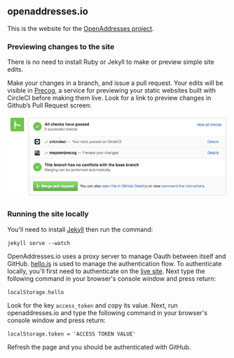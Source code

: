openaddresses.io
---

This is the website for the [OpenAddresses project](https://github.com/openaddresses/openaddresses/).

### Previewing changes to the site

There is no need to install Ruby or Jekyll to make or preview simple site edits.

Make your changes in a branch, and issue a pull request. Your edits will be
visible in [Precog](https://precog.mapzen.com), a service for previewing your
static websites built with CircleCI before making them live. Look for a link
to preview changes in Github’s Pull Request screen:

![Sample pull request status checks](img/_precog.png)

### Running the site locally

You'll need to install [Jekyll](http://jekyllrb.com/) then run the command:

    jekyll serve --watch

OpenAddresses.io uses a proxy server to manage Oauth between itself and GitHub.
[hello.js](http://adodson.com/hello.js/#hellojs) is used to manage the
authentication flow. To authenticate locally, you'll first need to authenticate
on the [live site](http://openaddresses.io). Next type the following command
in your browser's console window and press return:

    localStorage.hello

Look for the key `access_token` and copy its value. Next, run openaddresses.io
and type the following command in your browser's console window and press return:


    localStorage.token = 'ACCESS TOKEN VALUE'

Refresh the page and you should be authenticated with GitHub.
